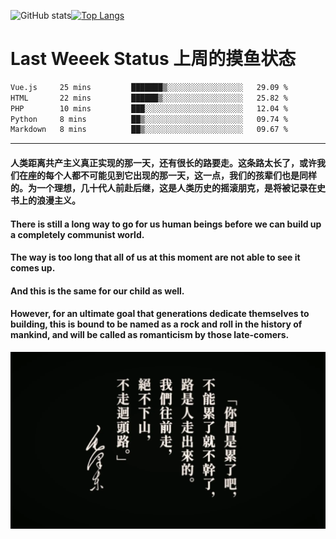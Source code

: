 ![GitHub stats](https://github-readme-stats.vercel.app/api?username=Mundanity-fc&hide=stars&count_private=true&show_icons=true&theme=prussian)[![Top Langs](https://github-readme-stats.vercel.app/api/top-langs/?username=Mundanity-fc&hide=javascript,html,css,blade&layout=compact&theme=prussian)](https://github.com/anuraghazra/github-readme-stats)

# Last Weeek Status 上周的摸鱼状态
<!--START_SECTION:waka-->

```txt
Vue.js     25 mins         ███████▒░░░░░░░░░░░░░░░░░   29.09 %
HTML       22 mins         ██████▒░░░░░░░░░░░░░░░░░░   25.82 %
PHP        10 mins         ███░░░░░░░░░░░░░░░░░░░░░░   12.04 %
Python     8 mins          ██▒░░░░░░░░░░░░░░░░░░░░░░   09.74 %
Markdown   8 mins          ██▒░░░░░░░░░░░░░░░░░░░░░░   09.67 %
```

<!--END_SECTION:waka-->

---

#### 人类距离共产主义真正实现的那一天，还有很长的路要走。这条路太长了，或许我们在座的每个人都不可能见到它出现的那一天，这一点，我们的孩辈们也是同样的。为一个理想，几十代人前赴后继，这是人类历史的摇滚朋克，是将被记录在史书上的浪漫主义。

#### There is still a long way to go for us human beings before we can build up a completely communist world.
#### The way is too long that all of us at this moment are not able to see it comes up.
#### And this is the same for our child as well.
#### However, for an ultimate goal that generations dedicate themselves to building, this is bound to be named as a rock and roll in the history of mankind, and will be called as romanticism by those late-comers.

![HeSays](./HeSays.webp)
